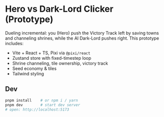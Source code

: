 # Hero vs Dark-Lord Clicker (Prototype)

Dueling incremental: you (Hero) push the Victory Track left by saving towns and channeling shrines, while the AI Dark-Lord pushes right. This prototype includes:
- Vite + React + TS, Pixi via `@pixi/react`
- Zustand store with fixed-timestep loop
- Shrine channeling, tile ownership, victory track
- Seed economy & tiles
- Tailwind styling

## Dev

```bash
pnpm install    # or npm i / yarn
pnpm dev        # start dev server
# open: http://localhost:5173
